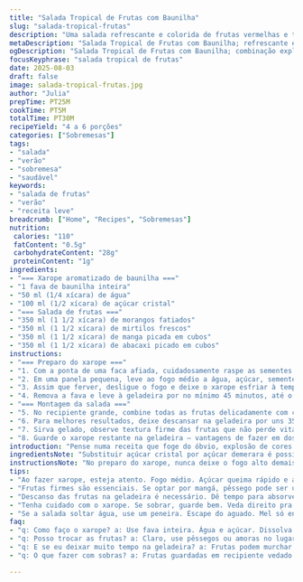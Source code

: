 ```yaml
---
title: "Salada Tropical de Frutas com Baunilha"
slug: "salada-tropical-frutas"
description: "Uma salada refrescante e colorida de frutas vermelhas e tropicais, adoçada com um xarope caseiro de baunilha. Combina morangos, mirtilos, manga e abacaxi, realçada por um toque sutil da fava de baunilha. Livre de lactose, glúten, ovos, nozes e produtos animais. Ideal para sobremesas leves e nutritivas, com textura e aromas equilibrados."
metaDescription: "Salada Tropical de Frutas com Baunilha; refrescante e colorida, ideal para sobremesa leve e nutritiva. Use frutas firmes e frescas."
ogDescription: "Salada Tropical de Frutas com Baunilha; combinação explosiva de sabores, perfeita para o calor. Refresque seu dia com essa receita."
focusKeyphrase: "salada tropical de frutas"
date: 2025-08-03
draft: false
image: salada-tropical-frutas.jpg
author: "Julia"
prepTime: PT25M
cookTime: PT5M
totalTime: PT30M
recipeYield: "4 a 6 porções"
categories: ["Sobremesas"]
tags:
- "salada"
- "verão"
- "sobremesa"
- "saudável"
keywords:
- "salada de frutas"
- "verão"
- "receita leve"
breadcrumb: ["Home", "Recipes", "Sobremesas"]
nutrition: 
 calories: "110"
 fatContent: "0.5g"
 carbohydrateContent: "28g"
 proteinContent: "1g"
ingredients:
- "=== Xarope aromatizado de baunilha ==="
- "1 fava de baunilha inteira"
- "50 ml (1/4 xícara) de água"
- "100 ml (1/2 xícara) de açúcar cristal"
- "=== Salada de frutas ==="
- "350 ml (1 1/2 xícara) de morangos fatiados"
- "350 ml (1 1/2 xícara) de mirtilos frescos"
- "350 ml (1 1/2 xícara) de manga picada em cubos"
- "350 ml (1 1/2 xícara) de abacaxi picado em cubos"
instructions:
- "=== Preparo do xarope ==="
- "1. Com a ponta de uma faca afiada, cuidadosamente raspe as sementes da fava de baunilha. Reserve."
- "2. Em uma panela pequena, leve ao fogo médio a água, açúcar, sementes e a fava inteira. Mexa até o açúcar dissolver, evitando que queime."
- "3. Assim que ferver, desligue o fogo e deixe o xarope esfriar à temperatura ambiente enquanto ganha aroma da baunilha."
- "4. Remova a fava e leve à geladeira por no mínimo 45 minutos, até o xarope ficar fresquinho e concentrado."
- "=== Montagem da salada ==="
- "5. No recipiente grande, combine todas as frutas delicadamente com cerca de 3 colheres de sopa (45 ml) do xarope gelado — não mais pra não deixar aguado."
- "6. Para melhores resultados, deixe descansar na geladeira por uns 35 minutos para as frutas absorverem o aroma e hidratem sem murchar."
- "7. Sirva gelado, observe textura firme das frutas que não perde vitalidade, o brilho do xarope vai seduzir os olhos."
- "8. Guarde o xarope restante na geladeira — vantagens de fazer em dose suficiente: uso rápido em outras frutas ou sobremesas rápidas."
introduction: "Pense numa receita que foge do óbvio, explosão de cores e aromas. Morango e mirtilo todo mundo conhece, mas pausar e juntar manga e abacaxi traz aquele toque tropical brasileiro, sabe? O xarope de baunilha é a estrela invisível, funciona como cola que une os sabores, não é só açúcar dissolvido. Já tentei usar mel, achei que perdeu elegância e textura pesada, além do mel sentir aroma abafado. Aqui buscar a baunilha natural, com as sementes, é a chave pra aquela sutileza que surpreende o paladar. Não corte o tempo nem pule o descanso do xarope, vai por mim, faz toda diferença no resultado."
ingredientsNote: "Substituir açúcar cristal por açúcar demerara é possível, dá um toque rústico e caramelizado, mas menos cristalino — funciona se você gosta de rusticidade. A manga pode ser trocada por pêssegos firmes ou nectarinas, acrescentando doçura suave e textura macia, balanceando com a acidez do abacaxi. Prefira frutas firmes, evita que a salada vire sopa. Na época de verão fresquinho, o mirtilo pode ser substituído por amoras, que dão um tom mais intenso e ácido. Use sempre frutas bem lavadas e firmes, para evitar água demais liberada, salvo se curtir textura quase de calda, nesse caso, um descanso maior na geladeira ajuda."
instructionsNote: "No preparo do xarope, nunca deixe o fogo alto demais, açúcar queima rápido e amarga, cheiro fica ruim. Ouça o borbulhar da água, quando sumirem as estrias do açúcar, dá pra desligar. Deixe a panela tampada pra não perder o vapor e o aroma da baunilha. Na mistura das frutas com o xarope, mexa com colher de silicone ou espátula, movimentos suaves pra não machucar os morangos. Tempo de refrigeração é flexível, use o toque: fruta deve estar fresca mas com o sabor integrado ao doce. Evite congelar a salada pronta, congela melhor o xarope e adiciona depois para manter textura. Caso sobrem frutas, mantenha em recipiente vedado, curtinho na geladeira, melhor consumi-las em até 24 horas para não perder crocância."
tips:
- "Ao fazer xarope, esteja atento. Fogo médio. Açúcar queima rápido e amarga. Assim que as bolhas surgem bem, desligue. Mantenha a panela tampada durante o resfriamento."
- "Frutas firmes são essenciais. Se optar por mangá, pêssego pode ser uma boa troca. Agora, abacaxi cortado em cubos pequenos, mantém a crocância. Não use frutas muito maduras."
- "Descanso das frutas na geladeira é necessário. Dê tempo para absorver o xarope, um bom tempo é necessário. Mexa com cuidado pra não machucar os morangos."
- "Tenha cuidado com o xarope. Se sobrar, guarde bem. Veda direito pra durar. Use em outras receitas, fica bom em iogurtes ou outras frutas. Sempre bem refigerado."
- "Se a salada soltar água, use um peneira. Escape do aguado. Mel só engorda densidade, baunilha é a chave. Congele o xarope se precisar dele depois."
faq:
- "q: Como faço o xarope? a: Use fava inteira. Água e açúcar. Dissolva no fogo médio. Assim que ferver, tá pronto. Espere esfriar, saboriza rápido."
- "q: Posso trocar as frutas? a: Claro, use pêssegos ou amoras no lugar dos mirtilos. Montagem continua. Importante: escolha sempre frutas firmes e frescas."
- "q: E se eu deixar muito tempo na geladeira? a: Frutas podem murchar. Preferência é 35 minutos, mais do que isso suporta textura. Elas começam a soltar água."
- "q: O que fazer com sobras? a: Frutas guardadas em recipiente vedado. Consuma em um dia. O xarope tem validade maior, até uma semana gelado. "

---
```


